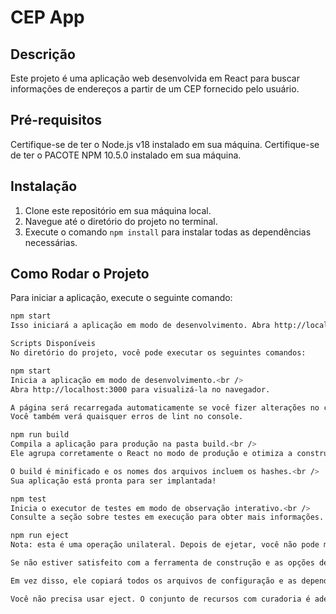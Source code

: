 # CEP App

## Descrição
Este projeto é uma aplicação web desenvolvida em React para buscar informações de endereços a partir de um CEP fornecido pelo usuário.

## Pré-requisitos
Certifique-se de ter o Node.js v18 instalado em sua máquina.
Certifique-se de ter o PACOTE NPM 10.5.0 instalado em sua máquina.

## Instalação
1. Clone este repositório em sua máquina local.
2. Navegue até o diretório do projeto no terminal.
3. Execute o comando `npm install` para instalar todas as dependências necessárias.

## Como Rodar o Projeto
Para iniciar a aplicação, execute o seguinte comando:

```bash
npm start
Isso iniciará a aplicação em modo de desenvolvimento. Abra http://localhost:3000 em seu navegador para visualizar o projeto.

Scripts Disponíveis
No diretório do projeto, você pode executar os seguintes comandos:

npm start
Inicia a aplicação em modo de desenvolvimento.<br />
Abra http://localhost:3000 para visualizá-la no navegador.

A página será recarregada automaticamente se você fizer alterações no código.<br />
Você também verá quaisquer erros de lint no console.

npm run build
Compila a aplicação para produção na pasta build.<br />
Ele agrupa corretamente o React no modo de produção e otimiza a construção para obter o melhor desempenho.

O build é minificado e os nomes dos arquivos incluem os hashes.<br />
Sua aplicação está pronta para ser implantada!

npm test
Inicia o executor de testes em modo de observação interativo.<br />
Consulte a seção sobre testes em execução para obter mais informações.

npm run eject
Nota: esta é uma operação unilateral. Depois de ejetar, você não pode mais voltar!

Se não estiver satisfeito com a ferramenta de construção e as opções de configuração, você pode ejetar a qualquer momento. Este comando removerá a dependência única de construção do seu projeto.

Em vez disso, ele copiará todos os arquivos de configuração e as dependências transitivas (Webpack, Babel, ESLint, etc.) diretamente em seu projeto, para que você tenha total controle sobre eles. Todos os comandos, exceto eject, ainda funcionarão, mas eles apontarão para os scripts copiados para que você possa ajustá-los conforme necessário.

Você não precisa usar eject. O conjunto de recursos com curadoria é adequado para implantações pequenas e médias, e você não deve se sentir obrigado a usar esse recurso. No entanto, entendemos que essa ferramenta não seria útil se você não pudesse personalizá-la quando estivesse pronto para isso.
